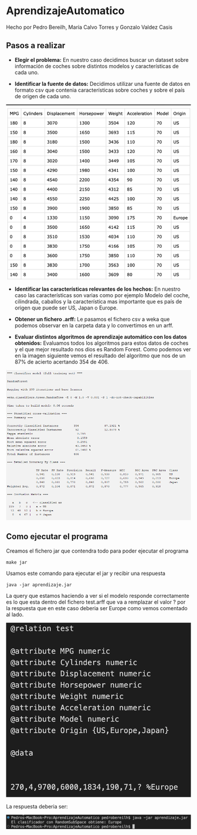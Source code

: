# AprendizajeAutomatico

Hecho por Pedro Bereilh, María Calvo Torres y Gonzalo Valdez Casis

## Pasos a realizar 

- **Elegir el problema:** En nuestro caso decidimos buscar un dataset sobre información de coches sobre distintos modelos y características de cada uno.

- **Identificar la fuente de datos:** Decidimos utilizar una fuente de datos en formato csv que contenia características sobre coches y sobre el país de origen de cada uno.

![](/images/Data.png)

- **Identificar las características relevantes de los hechos:** En nuestro caso las características son varias como por ejemplo Modelo del coche, cilindrada, caballos y la característica mas importante que es país de origen que puede ser US, Japan o Europe.

- **Obtener un fichero .arff:** Le pasamos el fichero csv a weka que podemos observar en la carpeta data y lo convertimos en un arff. 

- **Evaluar distintos algoritmos de aprendizaje automático con los datos obtenidos:** Evaluamos todos los algoritmos para estos datos de coches y el que mejor resultado nos dios es Random Forest. Como podemos ver en la imagen siguiente vemos el resultado del algoritmo que nos de un 87% de acierto acertando 354 de 406.

![](/images/ResultadoAlgoritmo.PNG)


## Como ejecutar el programa 

Creamos el fichero jar que contendra todo para poder ejecutar el programa

```
make jar
```

Usamos este comando para ejecutar el jar y recibir una respuesta

```
java -jar aprendizaje.jar
```

La query que estamos haciendo a ver si el modelo responde correctamente es lo que esta dentro del fichero test.arff que va a remplazar el valor ? por la respuesta que en este caso deberia ser Europe como vemos comentado al lado.

![](/images/query.png)

La respuesta deberia ser: 

![](/images/result.png)



